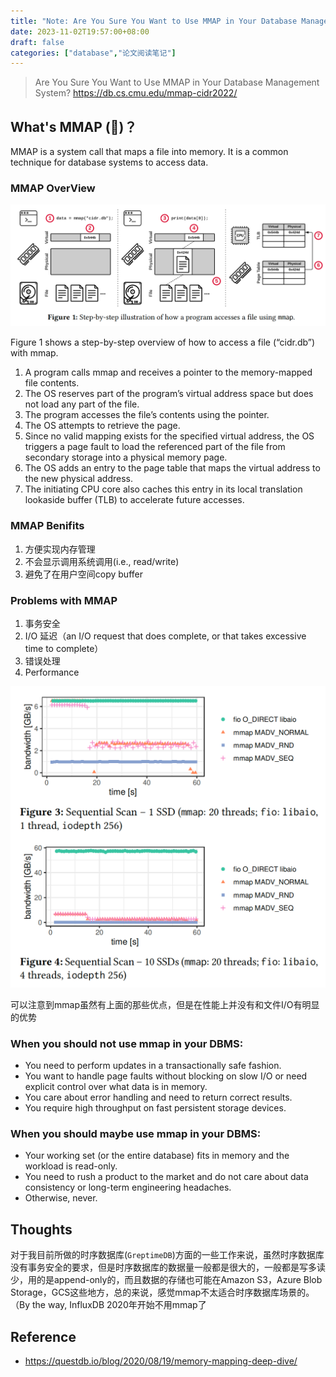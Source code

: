 ```yaml
---
title: "Note: Are You Sure You Want to Use MMAP in Your Database Management System?"
date: 2023-11-02T19:57:00+08:00
draft: false
categories: ["database","论文阅读笔记"]
---
```


> Are You Sure You Want to Use MMAP in Your Database Management System?
> https://db.cs.cmu.edu/mmap-cidr2022/

## What's MMAP (💩)？

MMAP is a system call that maps a file into memory. It is a common technique for database systems to access data.

### MMAP OverView

![mmap overview.png](/imgs/mmap_overview.png)

Figure 1 shows a step-by-step overview of how to access a file
(“cidr.db”) with mmap. 
1. A program calls mmap and receives a
pointer to the memory-mapped file contents.
2. The OS reserves
part of the program’s virtual address space but does not load any
part of the file. 
3. The program accesses the file’s contents using the
pointer. 
4. The OS attempts to retrieve the page. 
5. Since no valid
mapping exists for the specified virtual address, the OS triggers a
page fault to load the referenced part of the file from secondary
storage into a physical memory page. 
6. The OS adds an entry to
the page table that maps the virtual address to the new physical
address. 
7. The initiating CPU core also caches this entry in its local
translation lookaside buffer (TLB) to accelerate future accesses.

### MMAP Benifits
 1. 方便实现内存管理
 2. 不会显示调用系统调用(i.e., read/write)
 3. 避免了在用户空间copy buffer

### Problems with MMAP
1. 事务安全
2. I/O 延迟（an I/O request that does complete, or that takes excessive time to complete）
3. 错误处理
4. Performance

![mmap_performance](/imgs/mmap_performance.png)

可以注意到mmap虽然有上面的那些优点，但是在性能上并没有和文件I/O有明显的优势

### When you should not use mmap in your DBMS:
-  You need to perform updates in a transactionally safe fashion.
- You want to handle page faults without blocking on slow I/O
or need explicit control over what data is in memory.
- You care about error handling and need to return correct results.
- You require high throughput on fast persistent storage devices.
### When you should maybe use mmap in your DBMS:
- Your working set (or the entire database) fits in memory and
the workload is read-only.
- You need to rush a product to the market and do not care about
data consistency or long-term engineering headaches.
- Otherwise, never.

## Thoughts
对于我目前所做的时序数据库(`GreptimeDB`)方面的一些工作来说，虽然时序数据库没有事务安全的要求，但是时序数据库的数据量一般都是很大的，一般都是写多读少，用的是append-only的，而且数据的存储也可能在Amazon S3，Azure Blob Storage，GCS这些地方，总的来说，感觉mmap不太适合时序数据库场景的。（By the way, InfluxDB 2020年开始不用mmap了

## Reference

- https://questdb.io/blog/2020/08/19/memory-mapping-deep-dive/
